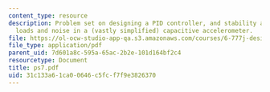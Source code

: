 ```yaml
---
content_type: resource
description: Problem set on designing a PID controller, and stability and capacitive
  loads and noise in a (vastly simplified) capacitive accelerometer.
file: https://ol-ocw-studio-app-qa.s3.amazonaws.com/courses/6-777j-design-and-fabrication-of-microelectromechanical-devices-spring-2007/31c133a61ca00646c5fcf7f9e3826370_ps7.pdf
file_type: application/pdf
parent_uid: 7d601a8c-595a-65ac-2b2e-101d164bf2c4
resourcetype: Document
title: ps7.pdf
uid: 31c133a6-1ca0-0646-c5fc-f7f9e3826370
---
```

